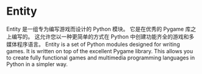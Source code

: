 # Entity
Entity 是一组专为编写游戏而设计的 Python 模块。 它是在优秀的 Pygame 库之上编写的。 这允许您以一种更简单的方式在 Python 中创建功能齐全的游戏和多媒体程序语言。  Entity is a set of Python modules designed for writing games. It is written on top of the excellent Pygame library. This allows you to create fully functional games and multimedia programming languages in Python in a simpler way.
